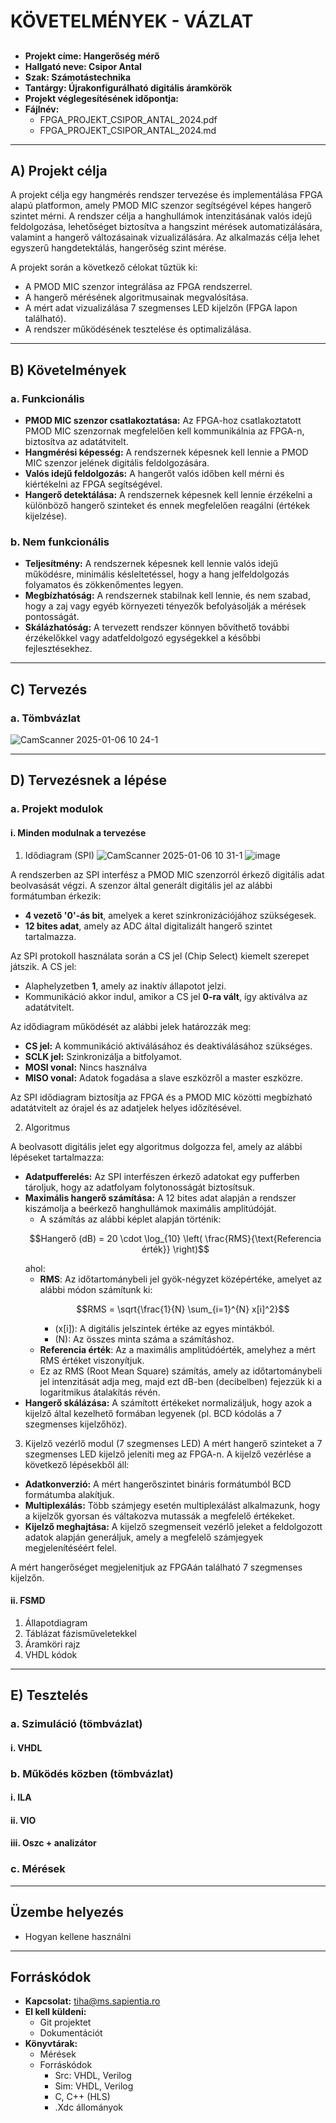 # KÖVETELMÉNYEK - VÁZLAT

##
- **Projekt címe: Hangerőség mérő**
- **Hallgató neve: Csipor Antal**
- **Szak: Számotástechnika**
- **Tantárgy: Újrakonfigurálható digitális áramkörök**
- **Projekt véglegesítésének időpontja:**
- **Fájlnév:**
  - FPGA_PROJEKT_CSIPOR_ANTAL_2024.pdf
  - FPGA_PROJEKT_CSIPOR_ANTAL_2024.md

---

## A) Projekt célja

A projekt célja egy hangmérés rendszer tervezése és implementálása FPGA alapú platformon, amely PMOD MIC szenzor segítségével képes hangerő szintet mérni. A rendszer célja a hanghullámok intenzitásának valós idejű feldolgozása, lehetőséget biztosítva a hangszint mérések automatizálására, valamint a hangerő változásainak vizualizálására. Az alkalmazás célja lehet egyszerű hangdetektálás, hangerőség szint mérése.

A projekt során a következő célokat tűztük ki:
- A PMOD MIC szenzor integrálása az FPGA rendszerrel.
- A hangerő mérésének algoritmusainak megvalósítása.
- A mért adat vizualizálása 7 szegmenses LED kijelzőn (FPGA lapon található).
- A rendszer működésének tesztelése és optimalizálása.

---

## B) Követelmények

### a. Funkcionális
- **PMOD MIC szenzor csatlakoztatása:** Az FPGA-hoz csatlakoztatott PMOD MIC szenzornak megfelelően kell kommunikálnia az FPGA-n, biztosítva az adatátvitelt.
- **Hangmérési képesség:** A rendszernek képesnek kell lennie a PMOD MIC szenzor jelének digitális feldolgozására.
- **Valós idejű feldolgozás:** A hangerőt valós időben kell mérni és kiértékelni az FPGA segítségével.
- **Hangerő detektálása:** A rendszernek képesnek kell lennie érzékelni a különböző hangerő szinteket és ennek megfelelően reagálni (értékek kijelzése).

### b. Nem funkcionális
- **Teljesítmény:** A rendszernek képesnek kell lennie valós idejű működésre, minimális késleltetéssel, hogy a hang jelfeldolgozás folyamatos és zökkenőmentes legyen.
- **Megbízhatóság:** A rendszernek stabilnak kell lennie, és nem szabad, hogy a zaj vagy egyéb környezeti tényezők befolyásolják a mérések pontosságát.
- **Skálázhatóság:** A tervezett rendszer könnyen bővíthető további érzékelőkkel vagy adatfeldolgozó egységekkel a későbbi fejlesztésekhez.

---

## C) Tervezés

### a. Tömbvázlat
![CamScanner 2025-01-06 10 24-1](https://github.com/user-attachments/assets/3b635d97-bac5-493b-928b-6f23491ae888)


---

## D) Tervezésnek a lépése

### a. Projekt modulok

#### i. Minden modulnak a tervezése
1. Idődiagram (SPI)
![CamScanner 2025-01-06 10 31-1](https://github.com/user-attachments/assets/8991b240-093c-44ab-9bfd-eff381f8504f)
![image](https://github.com/user-attachments/assets/8134e4a8-6524-48fe-b840-d25a1bebcecb)

A rendszerben az SPI interfész a PMOD MIC szenzorról érkező digitális adat beolvasását végzi. A szenzor által generált digitális jel az alábbi formátumban érkezik:
- **4 vezető '0'-ás bit**, amelyek a keret szinkronizációjához szükségesek.
- **12 bites adat**, amely az ADC által digitalizált hangerő szintet tartalmazza.

Az SPI protokoll használata során a CS jel (Chip Select) kiemelt szerepet játszik. A CS jel:
- Alaphelyzetben **1**, amely az inaktív állapotot jelzi.
- Kommunikáció akkor indul, amikor a CS jel **0-ra vált**, így aktiválva az adatátvitelt.

Az idődiagram működését az alábbi jelek határozzák meg:
- **CS jel:** A kommunikáció aktiválásához és deaktiválásához szükséges.
- **SCLK jel:** Szinkronizálja a bitfolyamot.
- **MOSI vonal:** Nincs használva
- **MISO vonal:** Adatok fogadása a slave eszközről a master eszközre.

Az SPI idődiagram biztosítja az FPGA és a PMOD MIC közötti megbízható adatátvitelt az órajel és az adatjelek helyes időzítésével.

2. Algoritmus

A beolvasott digitális jelet egy algoritmus dolgozza fel, amely az alábbi lépéseket tartalmazza:
- **Adatpufferelés:** Az SPI interfészen érkező adatokat egy pufferben tároljuk, hogy az adatfolyam folytonosságát biztosítsuk.
- **Maximális hangerő számítása:** A 12 bites adat alapján a rendszer kiszámolja a beérkező hanghullámok maximális amplitúdóját.
  - A számítás az alábbi képlet alapján történik:
  ```math
  Hangerő (dB) = 20 \cdot \log_{10} \left( \frac{RMS}{\text{Referencia érték}} \right)
  ```
    ahol:
    - **RMS**: Az időtartománybeli jel gyök-négyzet középértéke, amelyet az alábbi módon számítunk ki:
      ```math
      RMS = \sqrt{\frac{1}{N} \sum_{i=1}^{N} x[i]^2}
      ```
      - \(x[i]\): A digitális jelszintek értéke az egyes mintákból.
      - \(N\): Az összes minta száma a számításhoz.
    - **Referencia érték**: Az a maximális amplitúdóérték, amelyhez a mért RMS értéket viszonyítjuk.
  - Ez az RMS (Root Mean Square) számítás, amely az időtartománybeli jel intenzitását adja meg, majd ezt dB-ben (decibelben) fejezzük ki a logaritmikus átalakítás révén.
- **Hangerő skálázása:** A számított értékeket normalizáljuk, hogy azok a kijelző által kezelhető formában legyenek (pl. BCD kódolás a 7 szegmenses kijelzőhöz).

3. Kijelző vezérlő modul (7 szegmenses LED)
A mért hangerő szinteket a 7 szegmenses LED kijelző jeleníti meg az FPGA-n. A kijelző vezérlése a következő lépésekből áll:
- **Adatkonverzió:** A mért hangerőszintet bináris formátumból BCD formátumba alakítjuk.
- **Multiplexálás:** Több számjegy esetén multiplexálást alkalmazunk, hogy a kijelzők gyorsan és váltakozva mutassák a megfelelő értékeket.
- **Kijelző meghajtása:** A kijelző szegmenseit vezérlő jeleket a feldolgozott adatok alapján generáljuk, amely a megfelelő számjegyek megjelenítéséért felel.

A mért hangerőséget megjelenitjuk az FPGAán található 7 szegmenses kijelzőn.

#### ii. FSMD
1. Állapotdiagram
2. Táblázat fázisműveletekkel
3. Áramköri rajz
4. VHDL kódok

---

## E) Tesztelés

### a. Szimuláció (tömbvázlat)
#### i. VHDL

### b. Működés közben (tömbvázlat)
#### i. ILA
#### ii. VIO
#### iii. Oszc + analizátor

### c. Mérések

---

## Üzembe helyezés

- Hogyan kellene használni

---

## Forráskódok

- **Kapcsolat:** tiha@ms.sapientia.ro
- **El kell küldeni:**
  - Git projektet
  - Dokumentációt
- **Könyvtárak:**
  - Mérések
  - Forráskódok
    - Src: VHDL, Verilog
    - Sim: VHDL, Verilog
    - C, C++ (HLS)
    - .Xdc állományok
